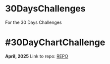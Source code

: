 # 30DaysChallenges
For the 30 Days Challenges

# #30DayChartChallenge
**April, 2025**
Link to repo: [REPO](https://github.com/30DayChartChallenge/Edition2025)
